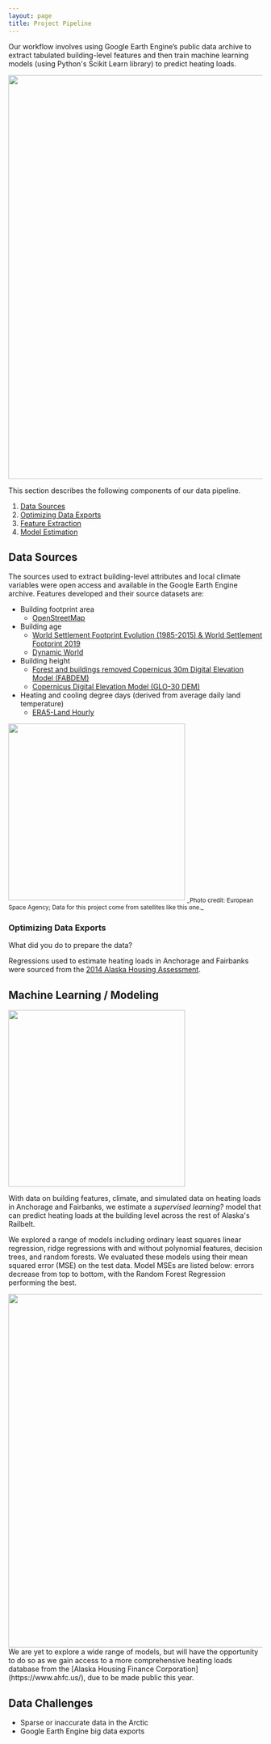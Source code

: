 ```yaml
---
layout: page
title: Project Pipeline
---
```

Our workflow involves using Google Earth Engine’s public data archive to extract tabulated building-level features and then train machine learning models (using Python's Scikit Learn library) to predict heating loads.

<img src="{{ site.url }}{{ site.baseurl }}/assets/img/pipeline.png" width="800">

This section describes the following components of our data pipeline.
1. <a href="#DataSources">Data Sources</a>
2. <a href="#OptimizingDataExports">Optimizing Data Exports</a>
3. <a href="#FeatureExtraction">Feature Extraction</a>
4. <a href="#ModelEstimation">Model Estimation</a>




## Data Sources

The sources used to extract building-level attributes and local climate variables were open access and available in the Google Earth Engine archive. Features developed and their source datasets are:
+ Building footprint area
	+ [OpenStreetMap](https://www.openstreetmap.org)
+ Building age
	+ [World Settlement Footprint Evolution (1985-2015) & World Settlement Footprint 2019](https://samapriya.github.io/awesome-gee-community-datasets/projects/wsf/)
	+ [Dynamic World](https://developers.google.com/earth-engine/datasets/catalog/GOOGLE_DYNAMICWORLD_V1)
+ Building height
	+ [Forest and buildings removed Copernicus 30m Digital Elevation Model (FABDEM)](https://samapriya.github.io/awesome-gee-community-datasets/projects/fabdem/)
	+ [Copernicus Digital Elevation Model (GLO-30 DEM)](https://samapriya.github.io/awesome-gee-community-datasets/projects/glo30/)
+ Heating and cooling degree days (derived from average daily land temperature)
	+ [ERA5-Land Hourly](https://developers.google.com/earth-engine/datasets/catalog/ECMWF_ERA5_LAND_HOURLY)

<img src="{{ site.url }}{{ site.baseurl }}/assets/img/copernicus_sat.png" width="350">
<sub>_Photo credit: European Space Agency; Data for this project come from satellites like this one._</sub>

### Optimizing Data Exports



What did you do to prepare the data?


Regressions used to estimate heating loads in Anchorage and Fairbanks were sourced from the [2014 Alaska Housing Assessment](https://www.ahfc.us/pros/energy/alaska-housing-assessment/housing-assessment).

## Machine Learning / Modeling
<img src="{{ site.url }}{{ site.baseurl }}/assets/img/ak_anch_fair.png" width="350">
<!--  note you can make text wrap by adding img align="right" between img and src-->

With data on building features, climate, and simulated data on heating loads in Anchorage and Fairbanks, we estimate a _supervised learning?_ model that can predict heating loads at the building level across the rest of Alaska's Railbelt.

We explored a range of models including ordinary least squares linear regression, ridge regressions with and without polynomial features, decision trees, and random forests. We evaluated these models using their mean squared error (MSE) on the test data. Model MSEs are listed below: errors decrease from top to bottom, with the Random Forest Regression performing the best.

<img src="{{ site.url }}{{ site.baseurl }}/assets/img/mse.png" width="700">
We are yet to explore a wide range of models, but will have the opportunity to do so as we gain access to a more comprehensive heating loads database from the [Alaska Housing Finance Corporation](https://www.ahfc.us/), due to be made public this year.

## Data Challenges
+ Sparse or inaccurate data in the Arctic
+ Google Earth Engine big data exports
